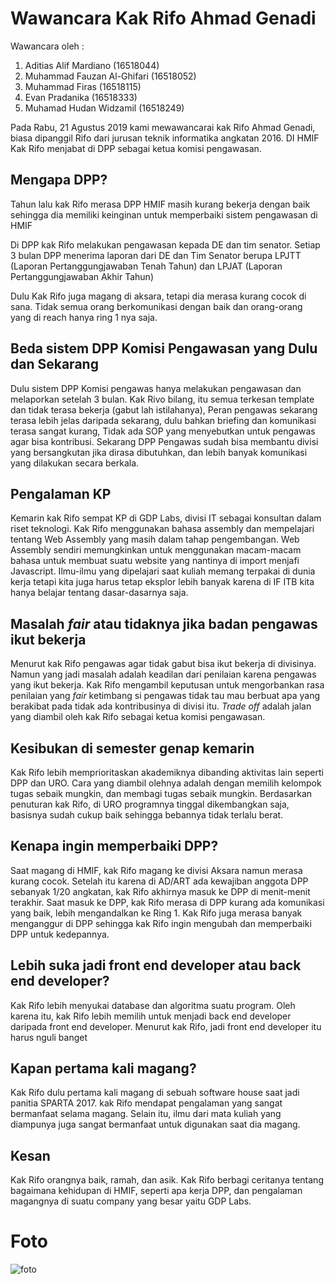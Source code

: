 # Wawancara Kak Rifo Ahmad Genadi

Wawancara oleh :

1. Aditias Alif Mardiano (16518044)
2. Muhammad Fauzan Al-Ghifari (16518052)
3. Muhammad Firas (16518115)
4. Evan Pradanika (16518333)
5. Muhamad Hudan Widzamil (16518249)

Pada Rabu, 21 Agustus 2019 kami mewawancarai kak Rifo Ahmad Genadi, biasa dipanggil Rifo dari jurusan teknik informatika angkatan 2016. DI HMIF Kak Rifo menjabat di DPP sebagai ketua komisi pengawasan.

## Mengapa DPP?
Tahun lalu kak Rifo merasa DPP HMIF masih kurang bekerja dengan baik sehingga dia memiliki keinginan untuk memperbaiki sistem pengawasan di HMIF

Di DPP kak Rifo melakukan pengawasan kepada DE dan tim senator. Setiap 3 bulan DPP menerima laporan dari DE dan Tim Senator berupa LPJTT (Laporan Pertanggungjawaban Tenah Tahun) dan LPJAT (Laporan Pertanggungjawaban Akhir Tahun)

Dulu Kak Rifo juga magang di aksara, tetapi dia merasa kurang cocok di sana. Tidak semua orang berkomunikasi dengan baik dan orang-orang yang di reach hanya ring 1 nya saja.

## Beda sistem DPP Komisi Pengawasan yang Dulu dan Sekarang
Dulu sistem DPP Komisi pengawas hanya melakukan pengawasan dan melaporkan setelah 3 bulan. Kak Rivo bilang, itu semua terkesan template dan tidak terasa bekerja (gabut lah istilahanya), Peran pengawas sekarang terasa lebih jelas daripada sekarang, dulu bahkan briefing dan komunikasi terasa sangat kurang, Tidak ada SOP yang menyebutkan untuk pengawas agar bisa kontribusi. Sekarang DPP Pengawas sudah bisa membantu divisi yang bersangkutan jika dirasa dibutuhkan, dan lebih banyak komunikasi yang dilakukan secara berkala.

## Pengalaman KP
Kemarin kak Rifo sempat KP di GDP Labs, divisi IT sebagai konsultan dalam riset teknologi. Kak Rifo menggunakan bahasa assembly dan mempelajari tentang Web Assembly yang masih dalam tahap pengembangan. Web Assembly sendiri memungkinkan untuk menggunakan macam-macam bahasa untuk membuat suatu website yang nantinya di import menjafi Javascript. Ilmu-ilmu yang dipelajari saat kuliah memang terpakai di dunia kerja tetapi kita juga harus tetap eksplor lebih banyak karena di IF ITB kita hanya belajar tentang dasar-dasarnya saja.

## Masalah *fair* atau tidaknya jika badan pengawas ikut bekerja
Menurut kak Rifo pengawas agar tidak gabut bisa ikut bekerja di divisinya. Namun yang jadi masalah adalah keadilan dari penilaian karena pengawas yang ikut bekerja. Kak Rifo mengambil keputusan untuk mengorbankan rasa penilaian yang *fair* ketimbang si pengawas tidak tau mau berbuat apa yang berakibat pada tidak ada kontribusinya di divisi itu. *Trade off* adalah jalan yang diambil oleh kak Rifo sebagai ketua komisi pengawasan.

## Kesibukan di semester genap kemarin
Kak Rifo lebih memprioritaskan akademiknya dibanding aktivitas lain seperti DPP dan URO. Cara yang diambil olehnya adalah dengan memilih kelompok tugas sebaik mungkin, dan membagi tugas sebaik mungkin. Berdasarkan penuturan kak Rifo, di URO programnya tinggal dikembangkan saja, basisnya sudah cukup baik sehingga bebannya tidak terlalu berat.

## Kenapa ingin memperbaiki DPP?
Saat magang di HMIF, kak Rifo magang ke divisi Aksara namun merasa kurang cocok. Setelah itu karena di AD/ART ada kewajiban anggota DPP sebanyak 1/20 angkatan, kak Rifo akhirnya masuk ke DPP di menit-menit terakhir. Saat masuk ke DPP, kak Rifo merasa di DPP kurang ada komunikasi yang baik, lebih mengandalkan ke Ring 1. Kak Rifo juga merasa banyak menganggur di DPP sehingga kak Rifo ingin mengubah dan memperbaiki DPP untuk kedepannya.

## Lebih suka jadi front end developer atau back end developer?
Kak Rifo lebih menyukai database dan algoritma suatu program. Oleh karena itu, kak Rifo lebih memilih untuk menjadi back end developer daripada front end developer. Menurut kak Rifo, jadi front end developer itu harus nguli banget

## Kapan pertama kali magang?
Kak Rifo dulu pertama kali magang di sebuah software house saat jadi panitia SPARTA 2017. kak Rifo mendapat pengalaman yang sangat bermanfaat selama magang. Selain itu, ilmu dari mata kuliah yang diampunya juga sangat bermanfaat untuk digunakan saat dia magang.

## Kesan
Kak Rifo orangnya baik, ramah, dan asik. Kak Rifo berbagi ceritanya tentang bagaimana kehidupan di HMIF, seperti apa kerja DPP, dan pengalaman magangnya di suatu company yang besar yaitu GDP Labs.

# Foto
![foto](./16518044-16518052-16518115-16518249-16518333.jpg)
